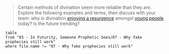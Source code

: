 > Certain methods of divination seem more reliable than they are. Explore the following examples and terms, then discuss with your team: why is divination [enjoying a resurgence](https://abcnews.go.com/GMA/Living/interest-spirituality-witchcraft-rise-amid-covid-19-tiktok/story?id=83268461) amongst [young people](https://www.uscannenbergmedia.com/2022/02/12/the-art-of-fortunetelling-from-tradition-to-pop-culture/) today? Is the future trending?

```dataview
table
from "03 - In Futurity, Someone Prophetic Sees/07 - Why fake prophecies still work"
where file.name != "07 - Why fake prophecies still work"
```

